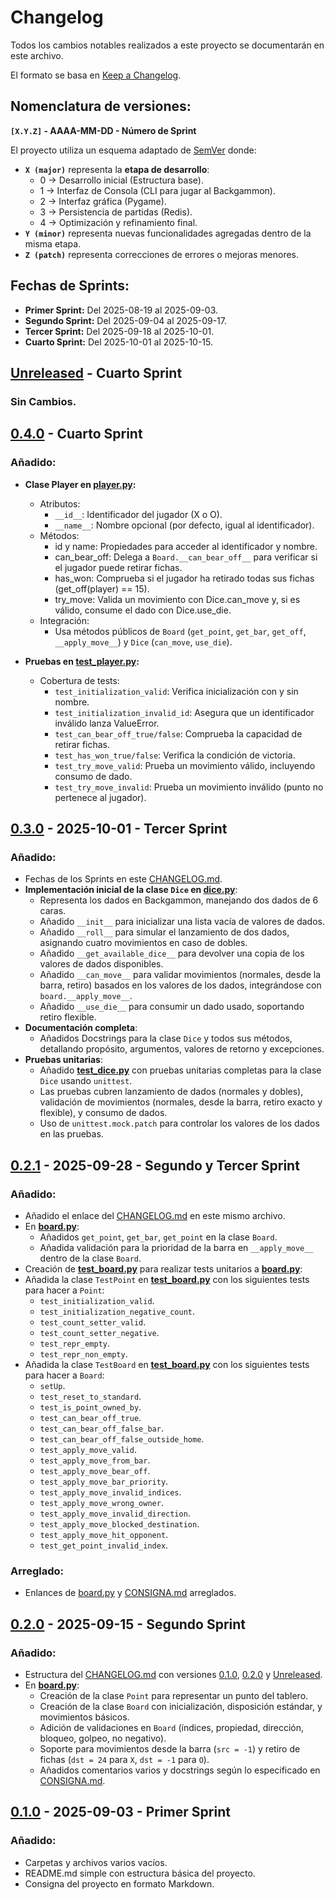# Changelog

Todos los cambios notables realizados a este proyecto se documentarán en este archivo.

El formato se basa en [Keep a Changelog](https://keepachangelog.com/en/1.1.0/).

## Nomenclatura de versiones:

**`[X.Y.Z]` - AAAA-MM-DD - Número de Sprint**

El proyecto utiliza un esquema adaptado de [SemVer](https://semver.org/) donde:
- **`X (major)`** representa la **etapa de desarrollo**:
    - 0 → Desarrollo inicial (Estructura base).
    - 1 → Interfaz de Consola (CLI para jugar al Backgammon).
    - 2 → Interfaz gráfica (Pygame).
    - 3 → Persistencia de partidas (Redis).
    - 4 → Optimización y refinamiento final.
- **`Y (minor)`** representa nuevas funcionalidades agregadas dentro de la misma etapa.
- **`Z (patch)`** representa correcciones de errores o mejoras menores.

## Fechas de Sprints:

- **Primer Sprint:** Del 2025-08-19 al 2025-09-03.
- **Segundo Sprint:** Del 2025-09-04 al 2025-09-17.
- **Tercer Sprint:** Del 2025-09-18 al 2025-10-01.
- **Cuarto Sprint:** Del 2025-10-01 al 2025-10-15.

## [Unreleased] - Cuarto Sprint

### Sin Cambios.

## [0.4.0] - Cuarto Sprint

### Añadido:

- **Clase Player en [player.py]:**
    - Atributos:
        - `__id__`: Identificador del jugador (X o O).
        - `__name__`: Nombre opcional (por defecto, igual al identificador).
    - Métodos:
        - id y name: Propiedades para acceder al identificador y nombre.
        - can_bear_off: Delega a `Board.__can_bear_off__` para verificar si el jugador puede retirar fichas.
        - has_won: Comprueba si el jugador ha retirado todas sus fichas (get_off(player) == 15).
        - try_move: Valida un movimiento con Dice.can_move y, si es válido, consume el dado con Dice.use_die.
    - Integración:
        - Usa métodos públicos de `Board` (`get_point`, `get_bar`, `get_off`, `__apply_move__`) y `Dice` (`can_move`, `use_die`).

- **Pruebas en [test_player.py]:**
    - Cobertura de tests:
        - `test_initialization_valid`: Verifica inicialización con y sin nombre.
        - `test_initialization_invalid_id`: Asegura que un identificador inválido lanza ValueError.
        - `test_can_bear_off_true/false`: Comprueba la capacidad de retirar fichas.
        - `test_has_won_true/false`: Verifica la condición de victoria.
        - `test_try_move_valid`: Prueba un movimiento válido, incluyendo consumo de dado.
        - `test_try_move_invalid`: Prueba un movimiento inválido (punto no pertenece al jugador).


## [0.3.0] - 2025-10-01 - Tercer Sprint

### Añadido:

- Fechas de los Sprints en este [CHANGELOG.md].
- **Implementación inicial de la clase `Dice` en [dice.py]**:
    - Representa los dados en Backgammon, manejando dos dados de 6 caras.
    - Añadido `__init__` para inicializar una lista vacía de valores de dados.
    - Añadido `__roll__` para simular el lanzamiento de dos dados, asignando cuatro movimientos en caso de dobles.
    - Añadido `__get_available_dice__` para devolver una copia de los valores de dados disponibles.
    - Añadido `__can_move__` para validar movimientos (normales, desde la barra, retiro) basados en los valores de los dados, integrándose con `board.__apply_move__`.
    - Añadido `__use_die__` para consumir un dado usado, soportando retiro flexible.
- **Documentación completa**:
    - Añadidos Docstrings para la clase `Dice` y todos sus métodos, detallando propósito, argumentos, valores de retorno y excepciones.
- **Pruebas unitarias**:
    - Añadido **[test_dice.py]** con pruebas unitarias completas para la clase `Dice` usando `unittest`.
    - Las pruebas cubren lanzamiento de dados (normales y dobles), validación de movimientos (normales, desde la barra, retiro exacto y flexible), y consumo de dados.
    - Uso de `unittest.mock.patch` para controlar los valores de los dados en las pruebas.

## [0.2.1] - 2025-09-28 - Segundo y Tercer Sprint

### Añadido:

- Añadido el enlace del [CHANGELOG.md] en este mismo archivo.
- En **[board.py]**:
    - Añadidos `get_point`, `get_bar`, `get_point` en la clase `Board`.
    - Añadida validación para la prioridad de la barra en `__apply_move__` dentro de la clase `Board`.
- Creación de **[test_board.py]** para realizar tests unitarios a **[board.py]**:
- Añadida la clase `TestPoint` en **[test_board.py]** con los siguientes tests para hacer a `Point`:
    - `test_initialization_valid`.
    - `test_initialization_negative_count`.
    - `test_count_setter_valid`.
    - `test_count_setter_negative`.
    - `test_repr_empty`.
    - `test_repr_non_empty`.
- Añadida la clase `TestBoard` en **[test_board.py]** con los siguientes tests para hacer a `Board`:
    - `setUp`.
    - `test_reset_to_standard`.
    - `test_is_point_owned_by`.
    - `test_can_bear_off_true`.
    - `test_can_bear_off_false_bar`.
    - `test_can_bear_off_false_outside_home`.
    - `test_apply_move_valid`.
    - `test_apply_move_from_bar`.
    - `test_apply_move_bear_off`.
    - `test_apply_move_bar_priority`.
    - `test_apply_move_invalid_indices`.
    - `test_apply_move_wrong_owner`.
    - `test_apply_move_invalid_direction`.
    - `test_apply_move_blocked_destination`.
    - `test_apply_move_hit_opponent`.
    - `test_get_point_invalid_index`.

### Arreglado:
- Enlances de [board.py] y [CONSIGNA.md] arreglados.

## [0.2.0] - 2025-09-15 - Segundo Sprint

### Añadido:
- Estructura del [CHANGELOG.md] con versiones [0.1.0], [0.2.0] y [Unreleased].
- En **[board.py]**:
    - Creación de la clase `Point` para representar un punto del tablero.
    - Creación de la clase `Board` con inicialización, disposición estándar, y movimientos básicos.
    - Adición de validaciones en `Board` (índices, propiedad, dirección, bloqueo, golpeo, no negativo).
    - Soporte para movimientos desde la barra (`src = -1`) y retiro de fichas (`dst = 24` para `X`, `dst = -1` para `O`).
    - Añadidos comentarios varios y docstrings según lo especificado en [CONSIGNA.md].

## [0.1.0] - 2025-09-03 - Primer Sprint

### Añadido:
- Carpetas y archivos varios vacíos.
- README.md simple con estructura básica del proyecto.
- Consigna del proyecto en formato Markdown.

[test_player.py]: https://github.com/um-computacion/computacion-2025-backgammon-EnzoAguirre04/blob/main/tests/test_player.py
[test_dice.py]: https://github.com/um-computacion/computacion-2025-backgammon-EnzoAguirre04/blob/main/tests/test_dice.py
[test_board.py]: https://github.com/um-computacion/computacion-2025-backgammon-EnzoAguirre04/blob/main/tests/test_board.py
[player.py]: https://github.com/um-computacion/computacion-2025-backgammon-EnzoAguirre04/blob/main/core/player.py
[dice.py]: https://github.com/um-computacion/computacion-2025-backgammon-EnzoAguirre04/blob/main/core/dice.py
[board.py]: https://github.com/um-computacion/computacion-2025-backgammon-EnzoAguirre04/blob/main/core/board.py
[CONSIGNA.md]: https://github.com/um-computacion/computacion-2025-backgammon-EnzoAguirre04/blob/main/docs/CONSIGNA.md
[CHANGELOG.md]: https://github.com/um-computacion/computacion-2025-backgammon-EnzoAguirre04/blob/main/docs/CHANGELOG.md

[Unreleased]: https://github.com/um-computacion/computacion-2025-backgammon-EnzoAguirre04/compare/v0.4.0...HEAD
[0.4.0]: https://github.com/um-computacion/computacion-2025-backgammon-EnzoAguirre04/compare/v0.3.0...v0.4.0
[0.3.0]: https://github.com/um-computacion/computacion-2025-backgammon-EnzoAguirre04/compare/v0.2.1...v0.3.0
[0.2.1]: https://github.com/um-computacion/computacion-2025-backgammon-EnzoAguirre04/compare/v0.2.0...v0.2.1
[0.2.0]: https://github.com/um-computacion/computacion-2025-backgammon-EnzoAguirre04/compare/v0.1.0...v0.2.0
[0.1.0]: https://github.com/um-computacion/computacion-2025-backgammon-EnzoAguirre04/releases/tag/v0.1.0